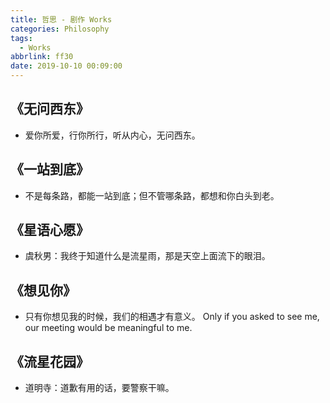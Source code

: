 ```yaml
---
title: 哲思 - 剧作 Works
categories: Philosophy
tags:
  - Works
abbrlink: ff30
date: 2019-10-10 00:09:00
---
```


## 《无问西东》

- 爱你所爱，行你所行，听从内心，无问西东。

## 《一站到底》

- 不是每条路，都能一站到底；但不管哪条路，都想和你白头到老。

## 《星语心愿》

- 虞秋男：我终于知道什么是流星雨，那是天空上面流下的眼泪。

## 《想见你》

- 只有你想见我的时候，我们的相遇才有意义。
  Only if you asked to see me, our meeting would be meaningful to me.

## 《流星花园》

- 道明寺：道歉有用的话，要警察干嘛。
